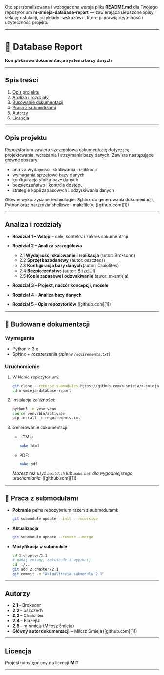 Oto spersonalizowana i wzbogacona wersja pliku **README.md** dla Twojego repozytorium **m‑smieja‑database‑report** — zawierająca ulepszone opisy, sekcję instalacji, przykłady i wskazówki, które poprawią czytelność i użyteczność projektu:

---

# 📘 Database Report

**Kompleksowa dokumentacja systemu bazy danych**

---

## Spis treści

1. [Opis projektu](#opis-projektu)
2. [Analiza i rozdziały](#analiza-i-rozdziały)
3. [Budowanie dokumentacji](#budowanie-dokumentacji)
4. [Praca z submodułami](#praca-z-submodułami)
5. [Autorzy](#autorzy)
6. [Licencja](#licencja)

---

## Opis projektu

Repozytorium zawiera szczegółową dokumentację dotyczącą projektowania, wdrażania i utrzymania bazy danych. Zawiera następujące główne obszary:

* analiza wydajności, skalowania i replikacji
* wymagania sprzętowe bazy danych
* konfiguracja silnika bazy danych
* bezpieczeństwo i kontrola dostępu
* strategie kopii zapasowych i odzyskiwania danych

Główne wykorzystane technologie: Sphinx do generowania dokumentacji, Python oraz narzędzia shellowe i makefile’y. ([github.com][1])

---

## Analiza i rozdziały

* **Rozdział 1 – Wstęp** – cele, kontekst i zakres dokumentacji
* **Rozdział 2 – Analiza szczegółowa**

  * 2.1 **Wydajność, skalowanie i replikacja** (autor: Broksonn)
  * 2.2 **Sprzęt bazodanowy** (autor: oszczeda)
  * 2.3 **Konfiguracja bazy danych** (autor: Chaiolites)
  * 2.4 **Bezpieczeństwo** (autor: BlazejUl)
  * 2.5 **Kopie zapasowe i odzyskiwanie** (autor: m‑smieja)
* **Rozdział 3 – Projekt, nadzór koncepcji, modele**
* **Rozdział 4 – Analiza bazy danych**
* **Rozdział 5 – Opis repozytoriów** ([github.com][1])

---

## 🔧 Budowanie dokumentacji

### Wymagania

* Python ≥ 3.x
* Sphinx + rozszerzenia *(spis w `requirements.txt`)*

### Uruchomienie

1. W klonie repozytorium:

   ```bash
   git clone --recurse-submodules https://github.com/m-smieja/m-smieja-database-report.git
   cd m-smieja-database-report
   ```
2. Instalacja zależności:

   ```bash
   python3 -m venv venv
   source venv/bin/activate
   pip install -r requirements.txt
   ```
3. Generowanie dokumentacji:

   * HTML:

     ```bash
     make html
     ```
   * PDF:

     ```bash
     make pdf
     ```

   *Możesz też użyć `build.sh` lub `make.bat` dla wygodniejszego uruchamiania.* ([github.com][1])

---

## 🤝 Praca z submodułami

* **Pobranie** pełne repozytorium razem z submodułami:

  ```bash
  git submodule update --init --recursive
  ```
* **Aktualizacja**:

  ```bash
  git submodule update --remote --merge
  ```
* **Modyfikacja w submodule**:

  ```bash
  cd 2.chapter/2.1
  # dodaj zmiany, zatwierdź i wypchnij
  cd ../..
  git add 2.chapter/2.1
  git commit -m "Aktualizacja submodułu 2.1"
  ```

---

## Autorzy

* **2.1** – Broksonn
* **2.2** – oszczeda
* **2.3** – Chaiolites
* **2.4** – BlazejUl
* **2.5** – m‑smieja (Miłosz Śmieja)
* **Główny autor dokumentacji** – Miłosz Śmieja ([github.com][1])

---

## Licencja

Projekt udostępniony na licencji **MIT**&#x20;

---

